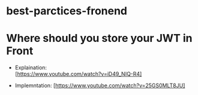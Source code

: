 # best-parctices-fronend


# Where should you store your JWT in Front
- Explaination:  
[https://www.youtube.com/watch?v=iD49_NIQ-R4]


- Implemntation:
[https://www.youtube.com/watch?v=25GS0MLT8JU]
